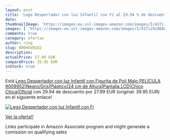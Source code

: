```yaml
---
layout: post
title: 'Lego Despertador con luz Infantil con Fi al 29.94 % de descuento'
date: 
thumbnailImage: 'https://images-eu.ssl-images-amazon.com/images/I/41Tii9iO8AL._SL200_.jpg'
images: [ 'https://images-eu.ssl-images-amazon.com/images/I/41Tii9iO8AL._SL200_.jpg' ]
comments: true
category: ofertas
author: ring
slug: B00HUVB1D2
description:
actualPrice: 27.99 EUR
comparePrice: 39.95 EUR
inStock: true
---
```


Está [Lego Despertador con luz Infantil con Figurita de Poli Malo PELÍCULA 9009952|Negro/Gris|Plástico|24 cm de Altura|Pantalla LCD|Chico Chica|Oficial](https://www.amazon.es/dp/B00HUVB1D2/?tag=tolees-21) con 29.94 de descuento por 27.99 EUR (original: 39.95 EUR) en el siguiente enlace!

[![Lego Despertador con luz Infantil con Fi](https://images-eu.ssl-images-amazon.com/images/I/41Tii9iO8AL._SL200_.jpg)](https://www.amazon.es/dp/B00HUVB1D2/?tag=tolees-21)

[Ver la oferta!!](https://www.amazon.es/dp/B00HUVB1D2/?tag=tolees-21)

Links participate in Amazon Associate program and might generate a comission on qualifying sales



